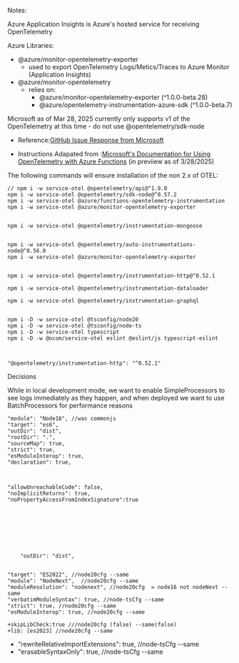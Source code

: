  






Notes:

Azure Application Insights is Azure's hosted service for receiving OpenTelemetry

Azure Libraries:


* @azure/monitor-opentelemetry-exporter
  * used to export OpenTelemetry Logs/Metics/Traces to Azure Monitor (Application Insights)
* @azure/monitor-opentelemetry
  * relies on:
    * @azure/monitor-opentelemetry-exporter (^1.0.0-beta.28)
    * @azure/opentelemetry-instrumentation-azure-sdk (^1.0.0-beta.7)






Microsoft as of Mar 28, 2025 currently only supports v1 of the OpenTelemetry at this time - do not use @opentelemetry/sdk-node

* Reference:[GitHub Issue Response from Microsoft](https://github.com/Azure/azure-sdk-for-js/issues/33567#issuecomment-2762721988)

* Instructions Adapated from :[Microsoft's Documentation for Using OpenTelemetry with Azure Functions](https://learn.microsoft.com/en-us/azure/azure-functions/opentelemetry-howto?tabs=app-insights&pivots=programming-language-typescript) (in previiew as of 3/28/2025)


The following commands will ensure installation of the non 2.x of OTEL:

```console
// npm i -w service-otel @opentelemetry/api@^1.9.0
npm i -w service-otel @opentelemetry/sdk-node@^0.57.2
npm i -w service-otel @azure/functions-opentelemetry-instrumentation
npm i -w service-otel @azure/monitor-opentelemetry-exporter


npm i -w service-otel @opentelemetry/instrumentation-mongoose


npm i -w service-otel @opentelemetry/auto-instrumentations-node@^0.56.0
npm i -w service-otel @azure/monitor-opentelemetry-exporter


npm i -w service-otel @opentelemetry/instrumentation-http@^0.52.1

npm i -w service-otel @opentelemetry/instrumentation-dataloader

npm i -w service-otel @opentelemetry/instrumentation-graphql


npm i -D -w service-otel @tsconfig/node20
npm i -D -w service-otel @tsconfig/node-ts
npm i -D -w service-otel typescript
npm i -D -w @ocom/service-otel eslint @eslint/js typescript-eslint



"@opentelemetry/instrumentation-http": "^0.52.1"

```


Decisions

While in local development mode, we want to enable SimpleProcessors to see logs immediately as they happen, and when deployed we want to use BatchProcessors for performance reasons





    "module": "Node18", //was commonjs
    "target": "es6",
    "outDir": "dist",
    "rootDir": ".",
    "sourceMap": true,
    "strict": true,
    "esModuleInterop": true,
    "declaration": true,


    
    "allowUnreachableCode": false,
    "noImplicitReturns": true,
    "noPropertyAccessFromIndexSignature":true








        "outDir": "dist",


    "target": "ES2022", //node20cfg --same
    "module": "NodeNext",  //node20cfg --same
    "moduleResolution": "nodenext", //node20cfg  = node16 not nodeNext --same
    "verbatimModuleSyntax": true, //node-tsCfg --same
    "strict": true, //node20cfg --same
    "esModuleInterop": true, //node20cfg --same

    +skipLibCheck:true ///node20cfg (false) --same(false)
    +lib: [es2023] //node20cfg --same
   +  "rewriteRelativeImportExtensions": true, //node-tsCfg --same
  +  "erasableSyntaxOnly": true, //node-tsCfg --same
   
